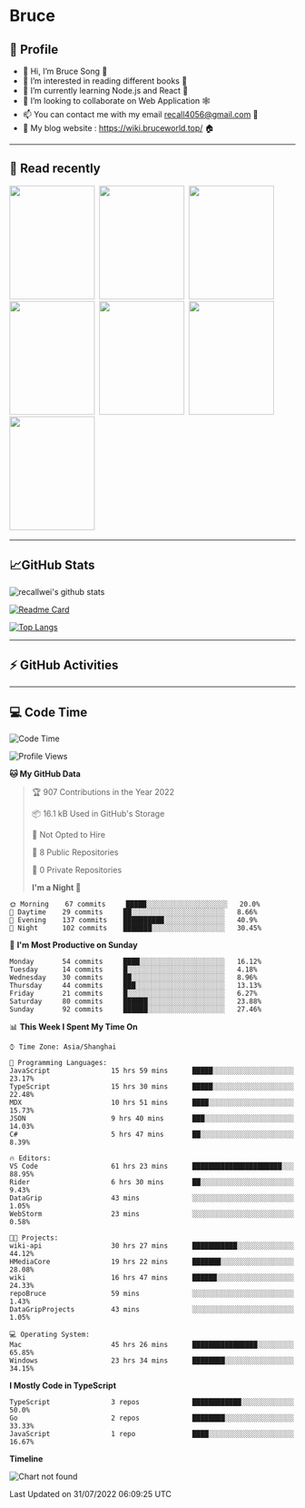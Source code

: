 # Bruce

## 🦁️ Profile

- 👋 Hi, I’m Bruce Song 🦁️
- 👀 I’m interested in reading different books 📖
- 🌱 I’m currently learning Node.js and React 🚀
- 💞️ I’m looking to collaborate on Web Application 🕸️
- 📫 You can contact me with my email recall4056@gmail.com 📮
- 📖 My blog website : https://wiki.bruceworld.top/ 🏠

---

## 📖 Read recently

<img height="200" width="150" src="https://img9.doubanio.com/view/subject/s/public/s27283822.jpg"/>&nbsp;
<img height="200" width="150" src="https://img9.doubanio.com/view/subject/l/public/s33524212.jpg"/>&nbsp;
<img height="200" width="150" src="https://img9.doubanio.com/view/subject/m/public/s33460221.jpg"/>&nbsp;
<img height="200" width="150" src="https://img3.doubanio.com/view/subject/l/public/s8958650.jpg"/>&nbsp;
<img height="200" width="150" src="https://img9.doubanio.com/view/subject/l/public/s33703494.jpg"/>&nbsp;
<img height="200" width="150" src="https://img3.doubanio.com/view/subject/l/public/s29820180.jpg"/>&nbsp;
<img height="200" width="150" src="https://img9.doubanio.com/view/subject/l/public/s11329547.jpg"/>&nbsp;

---

## 📈GitHub Stats

![recallwei's github stats](https://github-readme-stats.vercel.app/api?username=recallwei&show_icons=true&theme=dracula&count_private=true&include_all_commits)

<!---
repository 卡片
--->

[![Readme Card](https://github-readme-stats.vercel.app/api/pin/?username=recallwei&repo=recallwei&theme=dracula)](https://github.com/recallwei/daily)

<!---
repository 常用语言 layout=compact（紧凑布局）
--->

[![Top Langs](https://github-readme-stats.vercel.app/api/top-langs/?username=recallwei&layout=compact&theme=dracula)](https://github.com/recallwei/daily)

---

## ⚡️ GitHub Activities

<!--START_SECTION:activity-->

<!--END_SECTION:activity-->

---

## 💻 Code Time

<!--START_SECTION:waka-->

![Code Time](http://img.shields.io/badge/Code%20Time-0%20secs-blue)

![Profile Views](http://img.shields.io/badge/Profile%20Views-6-blue)

**🐱 My GitHub Data**

> 🏆 907 Contributions in the Year 2022
>
> 📦 16.1 kB Used in GitHub's Storage
>
> 🚫 Not Opted to Hire
>
> 📜 8 Public Repositories
>
> 🔑 0 Private Repositories
>
> **I'm a Night 🦉**

```text
🌞 Morning    67 commits     █████░░░░░░░░░░░░░░░░░░░░   20.0%
🌆 Daytime    29 commits     ██░░░░░░░░░░░░░░░░░░░░░░░   8.66%
🌃 Evening    137 commits    ██████████░░░░░░░░░░░░░░░   40.9%
🌙 Night      102 commits    ███████░░░░░░░░░░░░░░░░░░   30.45%

```

📅 **I'm Most Productive on Sunday**

```text
Monday       54 commits     ████░░░░░░░░░░░░░░░░░░░░░   16.12%
Tuesday      14 commits     █░░░░░░░░░░░░░░░░░░░░░░░░   4.18%
Wednesday    30 commits     ██░░░░░░░░░░░░░░░░░░░░░░░   8.96%
Thursday     44 commits     ███░░░░░░░░░░░░░░░░░░░░░░   13.13%
Friday       21 commits     █░░░░░░░░░░░░░░░░░░░░░░░░   6.27%
Saturday     80 commits     ██████░░░░░░░░░░░░░░░░░░░   23.88%
Sunday       92 commits     ██████░░░░░░░░░░░░░░░░░░░   27.46%

```

📊 **This Week I Spent My Time On**

```text
⌚︎ Time Zone: Asia/Shanghai

💬 Programming Languages:
JavaScript               15 hrs 59 mins      █████░░░░░░░░░░░░░░░░░░░░   23.17%
TypeScript               15 hrs 30 mins      █████░░░░░░░░░░░░░░░░░░░░   22.48%
MDX                      10 hrs 51 mins      ████░░░░░░░░░░░░░░░░░░░░░   15.73%
JSON                     9 hrs 40 mins       ███░░░░░░░░░░░░░░░░░░░░░░   14.03%
C#                       5 hrs 47 mins       ██░░░░░░░░░░░░░░░░░░░░░░░   8.39%

🔥 Editors:
VS Code                  61 hrs 23 mins      ██████████████████████░░░   88.95%
Rider                    6 hrs 30 mins       ██░░░░░░░░░░░░░░░░░░░░░░░   9.43%
DataGrip                 43 mins             ░░░░░░░░░░░░░░░░░░░░░░░░░   1.05%
WebStorm                 23 mins             ░░░░░░░░░░░░░░░░░░░░░░░░░   0.58%

🐱‍💻 Projects:
wiki-api                 30 hrs 27 mins      ███████████░░░░░░░░░░░░░░   44.12%
HMediaCore               19 hrs 22 mins      ███████░░░░░░░░░░░░░░░░░░   28.08%
wiki                     16 hrs 47 mins      ██████░░░░░░░░░░░░░░░░░░░   24.33%
repoBruce                59 mins             ░░░░░░░░░░░░░░░░░░░░░░░░░   1.43%
DataGripProjects         43 mins             ░░░░░░░░░░░░░░░░░░░░░░░░░   1.05%

💻 Operating System:
Mac                      45 hrs 26 mins      ████████████████░░░░░░░░░   65.85%
Windows                  23 hrs 34 mins      ████████░░░░░░░░░░░░░░░░░   34.15%

```

**I Mostly Code in TypeScript**

```text
TypeScript               3 repos             ████████████░░░░░░░░░░░░░   50.0%
Go                       2 repos             ████████░░░░░░░░░░░░░░░░░   33.33%
JavaScript               1 repo              ████░░░░░░░░░░░░░░░░░░░░░   16.67%

```

**Timeline**

![Chart not found](https://raw.githubusercontent.com/recallwei/recallwei/main/charts/bar_graph.png)

Last Updated on 31/07/2022 06:09:25 UTC

<!--END_SECTION:waka-->
<!---
recallwei/recallwei is a ✨ special ✨ repository because its `README.md` (this file) appears on your GitHub profile.
You can click the Preview link to take a look at your changes.
--->
